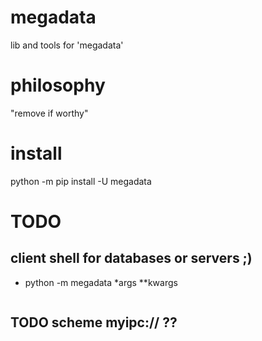 # megadata

lib and tools for 'megadata'

# philosophy

"remove if worthy"

# install

python -m pip install -U megadata

# TODO

## client shell for databases or servers ;)
* python -m megadata *args **kwargs

```
```

## TODO scheme myipc:// ??
